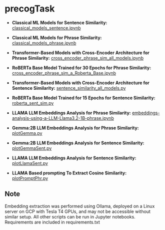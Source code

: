 # precogTask

- **Classical ML Models for Sentence Similarity:** [classical_models_sentence.ipynb](classical_models_sentence.ipynb)
- **Classical ML Models for Phrase Similarity:** [classical_models_phrase.ipynb](classical_models_phrase.ipynb)

- **Transformer-Based Models with Cross-Encoder Architecture for Phrase Similarity:** [cross_encoder_phrase_sim_all_models.ipynb](cross_encoder_phrase_sim_all_models.ipynb)
- **RoBERTa Base Model Trained for 30 Epochs for Phrase Similarity:** [cross_encoder_phrase_sim_a_Roberta_Base.ipynb](cross_encoder_phrase_sim_a_Roberta_Base.ipynb)

- **Transformer-Based Models with Cross-Encoder Architecture for Sentence Similarity:** [sentence_similarity_all_models.py](sentence_similarity_all_models.py)
- **RoBERTa Base Model Trained for 15 Epochs for Sentence Similarity:** [roberta_sent_sim.py](roberta_sent_sim.py)

- **LLAMA LLM Embeddings Analysis for Phrase Similarity:** [embeddings-analysis-using-a-LLM-Llama3.2-1B-phrase.ipynb](embeddings-analysis-using-a-LLM-Llama3.2-1B-phrase.ipynb)
- **Gemma:2B LLM Embeddings Analysis for Phrase Similarity:** [plotGemma.py](plotGemma.py)
- **Gemma:2B LLM Embeddings Analysis for Sentence Similarity:** [plotGemmaSent.py](plotGemmaSent.py)
- **LLAMA LLM Embeddings Analysis for Sentence Similarity:** [plotLlamaSent.py](plotLlamaSent.py)
- **LLAMA Based prompting To Extract Cosine Similarity:** [plotPromptPhr.py](plotPromptPhr.py) 

## Note
Embedding extraction was performed using Ollama, deployed on a Linux server on GCP with Tesla T4 GPUs, and may not be accessible without similar setup. All other scripts can be run in Jupyter notebooks.
Requirements are included in requirements.txt
